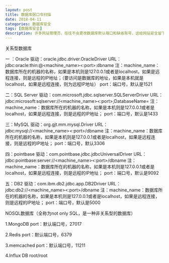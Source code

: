 ```yaml
---
layout: post
title: 数据库弱口令扫描
date: 2018-04-11
categories: 数据库安全
tags: [数据库安全]
description: 许多网站管理员，往往不会更改数据库默认端口和缺省账号，这给网站安全留下了隐患
---
```


关系型数据库

一 ：Oracle
驱动：oracle.jdbc.driver.OracleDriver
URL：jdbc:oracle:thin:@<machine_name><:port>:dbname
注：machine_name：数据库所在的机器的名称，如果是本机则是127.0.0.1或者是localhost，如果是远程连接，则是远程的IP地址；（要访问是数据库的地址，如果是本机就是localhost，如果是远程连接，则为远程IP地址）
port：端口号，默认是1521

二：SQL Server
驱动：com.microsoft.jdbc.sqlserver.SQLServerDriver
URL：jdbc:microsoft:sqlserver://<machine_name><:port>;DatabaseName=<dbname>
注：machine_name：数据库所在的机器的名称，如果是本机则是127.0.0.1或者是localhost，如果是远程连接，则是远程的IP地址；
port：端口号，默认是1433
 
三：MySQL
驱动：org.gjt.mm.mysql.Driver
URL：jdbc:mysql://<machine_name><:port>/dbname
注：machine_name：数据库所在的机器的名称，如果是本机则是127.0.0.1或者是localhost，如果是远程连接，则是远程的IP地址； 
port：端口号，默认3306

四：pointbase
驱动：com.pointbase.jdbc.jdbcUniversalDriver
URL：jdbc:pointbase:server://<machine_name><:port>/dbname
注：machine_name：数据库所在的机器的名称，如果是本机则是127.0.0.1或者是localhost，如果是远程连接，则是远程的IP地址；
port：端口号，默认是9092

五：DB2
驱动：com.ibm.db2.jdbc.app.DB2Driver
URL：jdbc:db2://<machine_name><:port>/dbname
注：machine_name：数据库所在的机器的名称，如果是本机则是127.0.0.1或者是localhost，如果是远程连接，则是远程的IP地址；
port：端口号，默认是5000 
 
NOSQL数据库（全称为not only SQL，是一种非关系型的数据库）

1.MongoDB
port：默认端口号，27017

2.Redis
port：默认端口号，6379

3.memcached
port：默认端口号，11211 

4.Influx DB root/root
